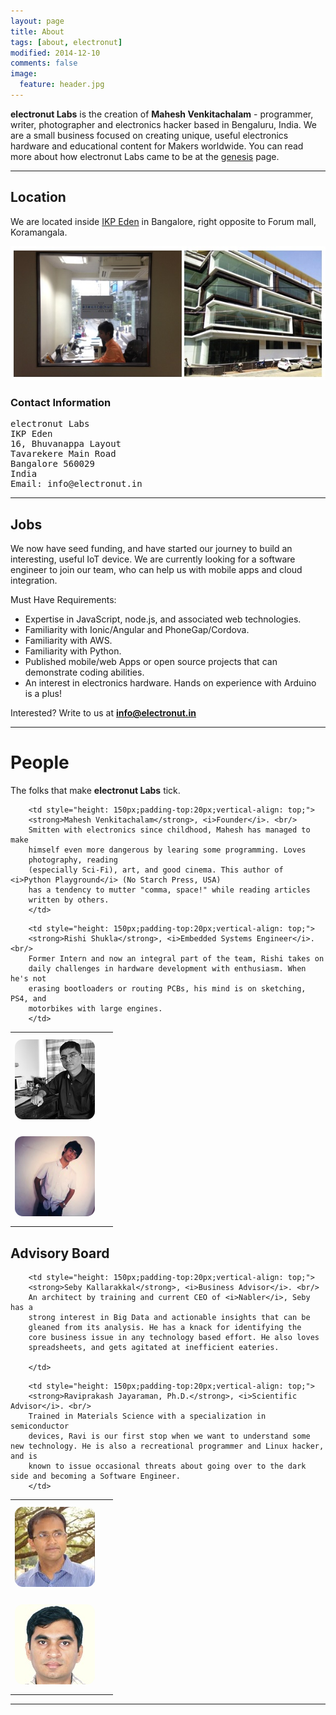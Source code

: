```yaml
---
layout: page
title: About
tags: [about, electronut]
modified: 2014-12-10
comments: false
image:
  feature: header.jpg
---
```


**electronut Labs** is the creation of **Mahesh Venkitachalam** -
  programmer, writer, photographer and electronics hacker based in
  Bengaluru, India. We are a small business focused on creating
  unique, useful electronics hardware and educational content for
  Makers worldwide. You can read more about how electronut Labs
  came to be at the [genesis][2] page.

<hr/>

## Location

We are located inside [IKP Eden][1] in Bangalore, right opposite to
Forum mall, Koramangala.

![electronut Labs](/images/2016/01/el-office.jpg)

### Contact Information

<pre>
electronut Labs
IKP Eden
16, Bhuvanappa Layout
Tavarekere Main Road
Bangalore 560029
India
Email: info@electronut.in
</pre>

<hr/>

## Jobs

We now have seed funding, and have started our journey to build an interesting, useful IoT device.
We are currently looking for a software engineer to join our team, who can help us with mobile apps and cloud integration.

Must Have Requirements:

- Expertise in JavaScript, node.js, and associated web technologies.
- Familiarity with Ionic/Angular and PhoneGap/Cordova.
- Familiarity with AWS.
- Familiarity with Python.
- Published mobile/web Apps or open source projects that can demonstrate coding abilities.
- An interest in electronics hardware. Hands on experience with Arduino is a plus!

Interested? Write to us at **info@electronut.in**

<hr/>

# People

The folks that make **electronut Labs** tick.

<!-- start table -->
<table>

<!-- row #1 -->
<tr>
        <td style="width: 150px; height: 150px;margin:auto;">
        <img src="/images/2016/01/mahesh-portrait.jpg" style = "border-radius: 10%;" />
        </td>

        <td style="height: 150px;padding-top:20px;vertical-align: top;">
        <strong>Mahesh Venkitachalam</strong>, <i>Founder</i>. <br/>
        Smitten with electronics since childhood, Mahesh has managed to make
        himself even more dangerous by learing some programming. Loves
        photography, reading
        (especially Sci-Fi), art, and good cinema. This author of <i>Python Playground</i> (No Starch Press, USA)
        has a tendency to mutter "comma, space!" while reading articles
        written by others.
        </td>
</tr>

<!-- row #2 -->
<tr>
        <td style="width: 150px; height: 150px;margin:auto;">
        <img src="/images/2016/01/rishi-portrait.jpg" style = "border-radius: 10%;" />
        </td>

        <td style="height: 150px;padding-top:20px;vertical-align: top;">
        <strong>Rishi Shukla</strong>, <i>Embedded Systems Engineer</i>. <br/>
        Former Intern and now an integral part of the team, Rishi takes on 
        daily challenges in hardware development with enthusiasm. When he's not 
        erasing bootloaders or routing PCBs, his mind is on sketching, PS4, and 
        motorbikes with large engines.
        </td>
</tr>


</table>

## Advisory Board

<table>

<!-- row #1 -->
<tr>
        <td style="width: 150px; height: 150px;margin:auto;">
        <img src="/images/2016/01/seby-portrait.jpg" style = "border-radius: 10%;" />
        </td>

        <td style="height: 150px;padding-top:20px;vertical-align: top;">
        <strong>Seby Kallarakkal</strong>, <i>Business Advisor</i>. <br/>
        An architect by training and current CEO of <i>Nabler</i>, Seby has a
        strong interest in Big Data and actionable insights that can be
        gleaned from its analysis. He has a knack for identifying the
        core business issue in any technology based effort. He also loves
        spreadsheets, and gets agitated at inefficient eateries.

        </td>
</tr>

<!-- row #2 -->
<tr>
        <td style="width: 150px; height: 150px;margin:auto;">
        <img src="/images/2016/01/ravi-portrait.jpg" style = "border-radius: 10%;" />
        </td>

        <td style="height: 150px;padding-top:20px;vertical-align: top;">
        <strong>Raviprakash Jayaraman, Ph.D.</strong>, <i>Scientific Advisor</i>. <br/>
        Trained in Materials Science with a specialization in semiconductor
        devices, Ravi is our first stop when we want to understand some new technology. He is also a recreational programmer and Linux hacker, and is
        known to issue occasional threats about going over to the dark side and becoming a Software Engineer.
        </td>
</tr>


</table>

<hr/>

[1]: http://ikpeden.com/
[2]: http://electronut.in/genesis

